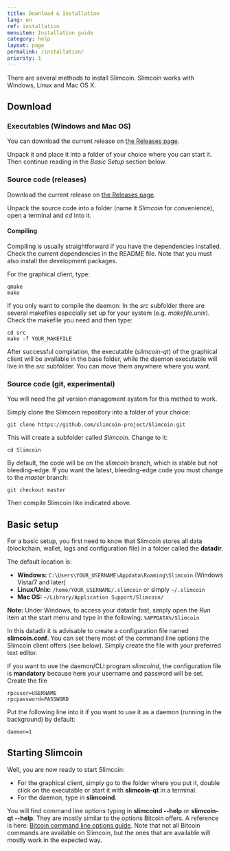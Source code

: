 ```yaml
---
title: Download & Installation
lang: en
ref: installation
menuitem: Installation guide
category: help
layout: page
permalink: /installation/
priority: 1
---
```


There are several methods to install Slimcoin. Slimcoin works with Windows, Linux and Mac OS X.

## Download
### Executables (Windows and Mac OS)

You can download the current release on [the Releases page](https://github.com/slimcoin-project/Slimcoin/releases).

Unpack it and place it into a folder of your choice where you can start it. Then continue reading in the *Basic Setup* section below.

### Source code (releases)

Download the current release on [the Releases page](https://github.com/slimcoin-project/Slimcoin/releases).

Unpack the source code into a folder (name it *Slimcoin* for convenience), open a terminal and *cd* into it.

#### Compiling

Compiling is usually straightforward if you have the dependencies installed. Check the current dependencies in the README file. Note that you must also install the development packages.

For the graphical client, type:

```
qmake
make
```

If you only want to compile the daemon: In the *src* subfolder there are several makefiles especially set up for your system (e.g. *makefile.unix*). Check the makefile you need and then type:

```
cd src
make -f YOUR_MAKEFILE
```

After successful compilation, the executable (*slimcoin-qt*) of the graphical client will be available in the base folder, while the daemon executable will live in the *src* subfolder. You can move them anywhere where you want.


### Source code (git, experimental)

You will need the *git* version management system for this method to work.

Simply clone the Slimcoin repository into a folder of your choice:

```
git clone https://github.com/slimcoin-project/Slimcoin.git
```

This will create a subfolder called *Slimcoin*. Change to it:

```
cd Slimcoin
```

By default, the code will be on the *slimcoin* branch, which is stable but not bleeding-edge. If you want the latest, bleeding-edge code you must change to the *master* branch:

```
git checkout master
```

Then compile Slimcoin like indicated above.

## Basic setup

For a basic setup, you first need to know that Slimcoin stores all data (blockchain, wallet, logs and configuration file) in a folder called the **datadir**.

The default location is:

* **Windows:** `C:\Users\YOUR_USERNAME\Appdata\Roaming\Slimcoin` (Windows Vista/7 and later)
* **Linux/Unix:** `/home/YOUR_USERNAME/.slimcoin` or simply `~/.slimcoin`
* **Mac OS:** `~/Library/Application Support/Slimcoin/`

**Note:** Under Windows, to access your datadir fast, simply open the *Run* item at the start menu and type in the following: `%APPDATA%/Slimcoin`

In this datadir it is advisable to create a configuration file named **slimcoin.conf**. You can set there most of the command line options the Slimcoin client offers (see below). Simply create the file with your preferred text editor.

If you want to use the daemon/CLI program *slimcoind*, the configuration file is **mandatory** because here your username and password will be set. Create the file

```
rpcuser=USERNAME
rpcpassword=PASSWORD
```

Put the following line into it if you want to use it as a daemon (running in the background) by default:

```
daemon=1
```

## Starting Slimcoin

Well, you are now ready to start Slimcoin:

* For the graphical client, simply go to the folder where you put it, double click on the executable or start it with **slimcoin-qt** in a terminal.
* For the daemon, type in **slimcoind**.

You will find command line options typing in **slimcoind --help** or **slimcoin-qt --help**. They are mostly similar to the options Bitcoin offers. A reference is here: [Bitcoin command line options guide](https://en.bitcoin.it/wiki/Running_Bitcoin). Note that not all Bitcoin commands are available on Slimcoin, but the ones that are available will mostly work in the expected way.
